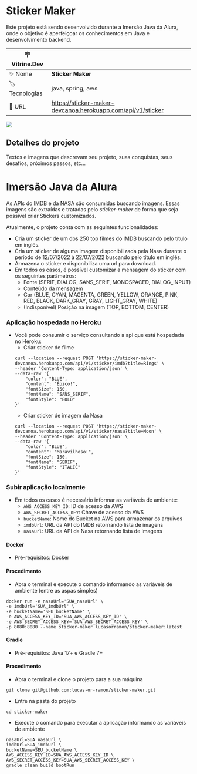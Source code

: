 # Sticker Maker

Este projeto está sendo desenvolvido durante a Imersão Java da Alura, onde o objetivo é aperfeiçoar os conhecimentos em Java e desenvolvimento backend. 

| :placard: Vitrine.Dev |     |
| -------------  | --- |
| :sparkles: Nome        | **Sticker Maker**
| :label: Tecnologias | java, spring, aws
| :rocket: URL         | https://sticker-maker-devcanoa.herokuapp.com/api/v1/sticker

<!-- Inserir imagem com a #vitrinedev ao final do link -->
![](https://static.apkdone.me/wp-content/uploads/2020/08/Sticker-Maker-poster.jpg#vitrinedev)

## Detalhes do projeto

Textos e imagens que descrevam seu projeto, suas conquistas, seus desafios, próximos passos, etc...

# Imersão Java da Alura

As APIs do [IMDB](https://imdb-api.com/) e da [NASA](https://api.nasa.gov/) são consumidas buscando imagens. Essas imagens são extraídas e tratadas pelo _sticker-maker_ de forma que seja possível criar Stickers customizados.

Atualmente, o projeto conta com as seguintes funcionalidades:
- Cria um sticker de um dos 250 top filmes do IMDB buscando pelo título em inglês.
- Cria um sticker de alguma imagem disponibilizada pela Nasa durante o período de 12/07/2022 à 22/07/2022 buscando pelo título em inglês.
- Armazena o sticker e disponibiliza uma url para download. 
- Em todos os casos, é possível customizar a mensagem do sticker com os seguintes parâmetros:
  - Fonte (SERIF, DIALOG, SANS_SERIF, MONOSPACED, DIALOG_INPUT)
  - Conteúdo da mensagem
  - Cor (BLUE, CYAN, MAGENTA, GREEN, YELLOW, ORANGE, PINK, RED, BLACK, DARK_GRAY, GRAY, LIGHT_GRAY, WHITE)
  - (Indisponível) Posição na imagem (TOP, BOTTOM, CENTER)

### Aplicação hospedada no Heroku
- Você pode consumir o serviço consultando a api que está hospedada no Heroku:
  - Criar sticker de filme
  ```shell
  curl --location --request POST 'https://sticker-maker-devcanoa.herokuapp.com/api/v1/sticker/imdb?title=Rings' \
  --header 'Content-Type: application/json' \
  --data-raw '{
      "color": "BLUE",
      "content": "Épico!",
      "fontSize": 150,
      "fontName": "SANS_SERIF",
      "fontStyle": "BOLD"
  }'
  ```
  - Criar sticker de imagem da Nasa
  ```shell
  curl --location --request POST 'https://sticker-maker-devcanoa.herokuapp.com/api/v1/sticker/nasa?title=Moon' \
  --header 'Content-Type: application/json' \
  --data-raw '{
      "color": "BLUE",
      "content": "Maravilhoso!",
      "fontSize": 150,
      "fontName": "SERIF",
      "fontStyle": "ITALIC"
  }'
  ```

### Subir aplicação localmente
- Em todos os casos é necessário informar as variáveis de ambiente:
  - `AWS_ACCESS_KEY_ID`: ID de acesso da AWS
  - `AWS_SECRET_ACCESS_KEY`: Chave de acesso da AWS
  - `bucketName`: Nome do Bucket na AWS para armazenar os arquivos
  - `imdbUrl`: URL da API do IMDB retornando lista de imagens
  - `nasaUrl`: URL da API da Nasa retornando lista de imagens
  
#### Docker
- Pré-requisitos: Docker

#### Procedimento
- Abra o terminal e execute o comando informando as variáveis de ambiente (entre as aspas simples)
```shell
docker run -e nasaUrl='SUA_nasaUrl' \
-e imdbUrl='SUA_imdbUrl' \
-e bucketName='SEU_bucketName' \
-e AWS_ACCESS_KEY_ID='SUA_AWS_ACCESS_KEY_ID' \
-e AWS_SECRET_ACCESS_KEY='SUA_AWS_SECRET_ACCESS_KEY' \
-p 8080:8080 --name sticker-maker lucasorramon/sticker-maker:latest
 ```

#### Gradle
- Pré-requisitos: Java 17+ e Gradle 7+

#### Procedimento
- Abra o terminal e clone o projeto para a sua máquina
```shell
git clone git@github.com:lucas-or-ramon/sticker-maker.git
```
- Entre na pasta do projeto
```shell
cd sticker-maker
```
- Execute o comando para executar a aplicação informando as variáveis de ambiente
```shell
nasaUrl=SUA_nasaUrl \
imdbUrl=SUA_imdbUrl \
bucketName=SEU_bucketName \
AWS_ACCESS_KEY_ID=SUA_AWS_ACCESS_KEY_ID \
AWS_SECRET_ACCESS_KEY=SUA_AWS_SECRET_ACCESS_KEY \ 
gradle clean build bootRun
```

